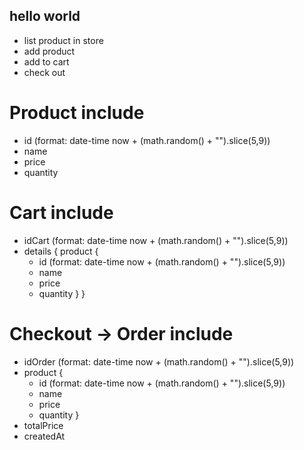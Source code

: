 ## hello world
- list product in store
- add product
- add to cart
- check out


# Product include
- id (format: date-time now + (math.random() + "").slice(5,9))
- name
- price
- quantity

# Cart include
- idCart (format: date-time now + (math.random() + "").slice(5,9))
- details {
  product {
    - id (format: date-time now + (math.random() + "").slice(5,9))
    - name
    - price
    - quantity
  }
}

# Checkout -> Order include
- idOrder (format: date-time now + (math.random() + "").slice(5,9))
- product {
    - id (format: date-time now + (math.random() + "").slice(5,9))
    - name
    - price
    - quantity
}
- totalPrice
- createdAt
